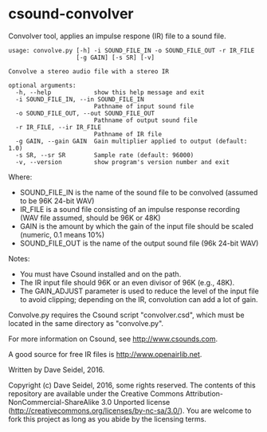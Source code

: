 csound-convolver
================

Convolver tool, applies an impulse respone (IR) file to a sound file.

    usage: convolve.py [-h] -i SOUND_FILE_IN -o SOUND_FILE_OUT -r IR_FILE
                       [-g GAIN] [-s SR] [-v]

    Convolve a stereo audio file with a stereo IR

    optional arguments:
      -h, --help            show this help message and exit
      -i SOUND_FILE_IN, --in SOUND_FILE_IN
                            Pathname of input sound file
      -o SOUND_FILE_OUT, --out SOUND_FILE_OUT
                            Pathname of output sound file
      -r IR_FILE, --ir IR_FILE
                            Pathname of IR file
      -g GAIN, --gain GAIN  Gain multiplier applied to output (default: 1.0)
      -s SR, --sr SR        Sample rate (default: 96000)
      -v, --version         show program's version number and exit

Where:
- SOUND_FILE_IN is the name of the sound file to be convolved (assumed to be 96K 24-bit WAV)
- IR_FILE is a sound file consisting of an impulse response recording (WAV file assumed, should be 96K or 48K)
- GAIN is the amount by which the gain of the input file should be scaled (numeric, 0.1 means 10%)
- SOUND_FILE_OUT is the name of the output sound file (96k 24-bit WAV)

Notes:
- You must have Csound installed and on the path.
- The IR input file should 96K or an even divisor of 96K (e.g., 48K).
- The GAIN_ADJUST parameter is used to reduce the level of the input file to avoid clipping; depending on the IR, convolution can add a lot of gain.

Convolve.py requires the Csound script "convolver.csd", which must be located in the same directory as "convolve.py".

For more information on Csound, see http://www.csounds.com.

A good source for free IR files is http://www.openairlib.net.

Written by Dave Seidel, 2016.

Copyright (c) Dave Seidel, 2016, some rights reserved. The contents of this repository are available under the Creative Commons Attribution-NonCommercial-ShareAlike 3.0 Unported license (http://creativecommons.org/licenses/by-nc-sa/3.0/). You are welcome to fork this project as long as you abide by the licensing terms.

